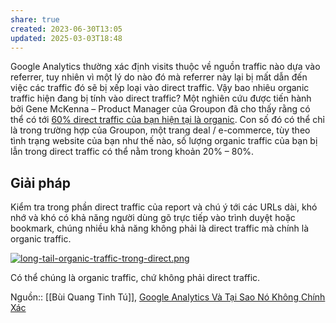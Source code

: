 ```yaml
---
share: true
created: 2023-06-30T13:05
updated: 2025-03-03T18:48
---
```

Google Analytics thường xác định visits thuộc về nguồn traffic nào dựa vào referrer, tuy nhiên vì một lý do nào đó mà referrer này lại bị mất dẫn đến việc các traffic đó sẽ bị xếp loại vào direct traffic. Vậy bao nhiêu organic traffic hiện đang bị tính vào direct traffic? Một nghiên cứu được tiến hành bởi Gene McKenna – Product Manager của Groupon đã cho thấy rằng có thể có tới [60% direct traffic của bạn hiện tại là organic](http://searchengineland.com/60-direct-traffic-actually-seo-195415). Con số đó có thể chỉ là trong trường hợp của Groupon, một trang deal / e-commerce, tùy theo tình trạng website của bạn như thế nào, số lượng organic traffic của bạn bị lẫn trong direct traffic có thể nằm trong khoản 20% – 80%.

## Giải pháp

Kiểm tra trong phần direct traffic của report và chú ý tới các URLs dài, khó nhớ và khó có khả năng người dùng gõ trực tiếp vào trình duyệt hoặc bookmark, chúng nhiều khả năng không phải là direct traffic mà chính là organic traffic.

[![long-tail-organic-traffic-trong-direct.png](https://conversion.vn/wp-content/uploads/long-tail-organic-traffic-trong-direct.png)](https://conversion.vn/wp-content/uploads/long-tail-organic-traffic-trong-direct.png)

Có thể chúng là organic traffic, chứ không phải direct traffic.

Nguồn:: [[Bùi Quang Tinh Tú]], [Google Analytics Và Tại Sao Nó Không Chính Xác](https://conversion.vn/google-analytics-khong-chinh-xac/#Organic_Search)

